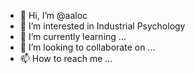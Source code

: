 - 👋 Hi, I’m @aaloc
- 👀 I’m interested in Industrial Psychology
- 🌱 I’m currently learning ...
- 💞️ I’m looking to collaborate on ...
- 📫 How to reach me ...

<!---
aaloc/aaloc is a ✨ special ✨ repository because its `README.md` (this file) appears on your GitHub profile.
You can click the Preview link to take a look at your changes.
--->
